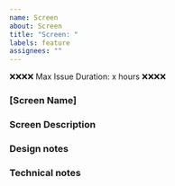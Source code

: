 ```yaml
---
name: Screen
about: Screen
title: "Screen: "
labels: feature
assignees: ""
---
```


❌❌❌❌ Max Issue Duration: x hours ❌❌❌❌

### [Screen Name]

### Screen Description

### Design notes

### Technical notes
